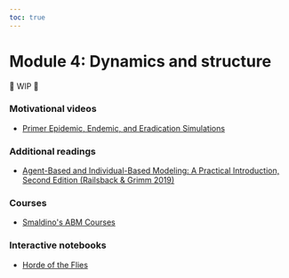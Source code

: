 ```yaml
---
toc: true
---
```


# Module 4: Dynamics and structure

🚧 WIP 🚧

### Motivational videos

- [Primer  Epidemic, Endemic, and Eradication Simulations ](https://www.youtube.com/watch?v=7OLpKqTriio&t=131s)

### Additional readings

- [ Agent-Based and Individual-Based Modeling: A Practical Introduction, Second Edition  (Railsback & Grimm 2019)](https://press.princeton.edu/books/hardcover/9780691190822/agent-based-and-individual-based-modeling?srsltid=AfmBOoozjh4O2jj6zx2r6k5MBbjsJqn0tFGv7vxEdzDW8y1bFniZ1nOz)

### Courses

 - [Smaldino's ABM Courses](https://smaldino.com/wp/abm-courses/)

### Interactive notebooks

 - [Horde of the Flies](https://www.complexity-explorables.org/explorables/horde-of-the-flies/)
 